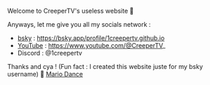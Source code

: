 Welcome to CreeperTV's useless website 🥳

Anyways, let me give you all my socials network :
- [bsky](https://bsky.app/profile/1creepertv.github.io) : https://bsky.app/profile/1creepertv.github.io
- [YouTube](https://www.youtube.com/@CreeperTV_) : https://www.youtube.com/@CreeperTV_
- Discord : @1creepertv

Thanks and cya !
(Fun fact : I created this website juste for my bsky username) 🤫
[Mario Dance](https://raw.githubusercontent.com/1CreeperTV/1creepertv.github.io/refs/heads/main/mario-mario-dancing.gif)
